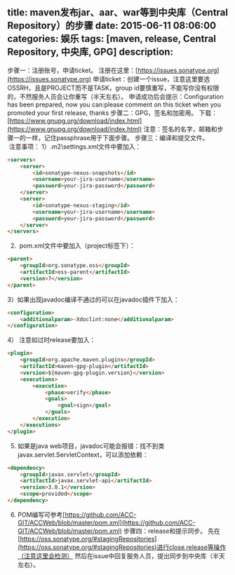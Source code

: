 title: maven发布jar、aar、war等到中央库（Central Repository）的步骤
date: 2015-06-11 08:06:00
categories: 娱乐
tags: [maven, release, Central Repository, 中央库, GPG]
description:
---
步骤一：注册账号，申请ticket。
注册在这里：[https://issues.sonatype.org](https://issues.sonatype.org)
申请ticket：创建一个issue，注意这里要选OSSRH，且是PROJECT而不是TASK，group id要慎重写，不能写你没有权限的，不然服务人员会让你重写（半天左右）。
申请成功后会提示：Configuration has been prepared, now you can:please comment on this ticket when you promoted your first release, thanks
步骤二：GPG，签名和加密用。
下载：[https://www.gnupg.org/download/index.html](https://www.gnupg.org/download/index.html)
注意：签名的名字，邮箱和步骤一的一样，记住passphrase用于下面步骤。
步骤三：编译和提交文件。
         注意事项：
1）.m2\settings.xml文件中要加入：


```html
<servers>
	<server>
		<id>sonatype-nexus-snapshots</id>
		<username>your-jira-username</username>
		<password>your-jira-password</password>
	</server>
	<server>
		<id>sonatype-nexus-staging</id>
		<username>your-jira-username</username>
		<password>your-jira-password</password>
	</server>
</servers>
```
2)  pom.xml文件中要加入（project标签下）：


```html
<parent>
	<groupId>org.sonatype.oss</groupId>
	<artifactId>oss-parent</artifactId>
	<version>7</version>
</parent>
```

3）如果出现javadoc编译不通过的可以在javadoc插件下加入：


```html
<configuration>
	<additionalparam>-Xdoclint:none</additionalparam>
</configuration>
```

4） 注意如过时release要加入：


```html
<plugin>
	<groupId>org.apache.maven.plugins</groupId>
	<artifactId>maven-gpg-plugin</artifactId>
	<version>${maven-gpg-plugin.version}</version>
	<executions>
		<execution>
			<phase>verify</phase>
			<goals>
				<goal>sign</goal>
			</goals>
		</execution>
	</executions>
</plugin>
```

5) 如果是java web项目，javadoc可能会报错：找不到类javax.servlet.ServletContext，可以添加依赖：


```html
<dependency>
	<groupId>javax.servlet</groupId>
	<artifactId>javax.servlet-api</artifactId>
	<version>3.0.1</version>
	<scope>provided</scope>
</dependency>
```

6) POM编写可参考[https://github.com/ACC-GIT/ACCWeb/blob/master/pom.xml](https://github.com/ACC-GIT/ACCWeb/blob/master/pom.xml)
步骤四：release和提示同步。
先在[https://oss.sonatype.org/#stagingRepositories](https://oss.sonatype.org/#stagingRepositories)进行close,release等操作（注意这里会检测）
然后在issue中回复服务人员，提出同步到中央库（半天左右）。
   